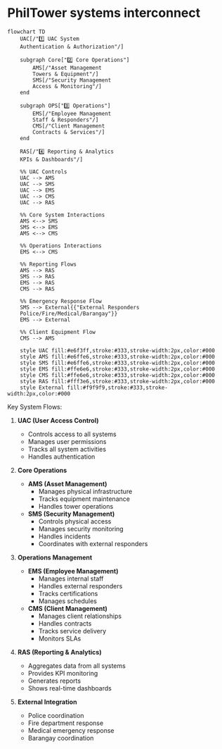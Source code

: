 # PhilTower systems interconnect

```mermaid
flowchart TD
    UAC[/"1️⃣ UAC System
    Authentication & Authorization"/]
    
    subgraph Core["2️⃣ Core Operations"]
        AMS[/"Asset Management
        Towers & Equipment"/]
        SMS[/"Security Management
        Access & Monitoring"/]
    end
    
    subgraph OPS["3️⃣ Operations"]
        EMS[/"Employee Management
        Staff & Responders"/]
        CMS[/"Client Management
        Contracts & Services"/]
    end
    
    RAS[/"4️⃣ Reporting & Analytics
    KPIs & Dashboards"/]
    
    %% UAC Controls
    UAC --> AMS
    UAC --> SMS
    UAC --> EMS
    UAC --> CMS
    UAC --> RAS
    
    %% Core System Interactions
    AMS <--> SMS
    SMS <--> EMS
    AMS <--> CMS
    
    %% Operations Interactions
    EMS <--> CMS
    
    %% Reporting Flows
    AMS --> RAS
    SMS --> RAS
    EMS --> RAS
    CMS --> RAS
    
    %% Emergency Response Flow
    SMS --> External{{"External Responders
    Police/Fire/Medical/Barangay"}}
    EMS --> External
    
    %% Client Equipment Flow
    CMS --> AMS
    
    style UAC fill:#e6f3ff,stroke:#333,stroke-width:2px,color:#000
    style AMS fill:#e6ffe6,stroke:#333,stroke-width:2px,color:#000
    style SMS fill:#e6ffe6,stroke:#333,stroke-width:2px,color:#000
    style EMS fill:#ffe6e6,stroke:#333,stroke-width:2px,color:#000
    style CMS fill:#ffe6e6,stroke:#333,stroke-width:2px,color:#000
    style RAS fill:#fff3e6,stroke:#333,stroke-width:2px,color:#000
    style External fill:#f9f9f9,stroke:#333,stroke-width:2px,color:#000
```

Key System Flows:

1. **UAC (User Access Control)**
   - Controls access to all systems
   - Manages user permissions
   - Tracks all system activities
   - Handles authentication

2. **Core Operations**
   - **AMS (Asset Management)**
     * Manages physical infrastructure
     * Tracks equipment maintenance
     * Handles tower operations
   - **SMS (Security Management)**
     * Controls physical access
     * Manages security monitoring
     * Handles incidents
     * Coordinates with external responders

3. **Operations Management**
   - **EMS (Employee Management)**
     * Manages internal staff
     * Handles external responders
     * Tracks certifications
     * Manages schedules
   - **CMS (Client Management)**
     * Manages client relationships
     * Handles contracts
     * Tracks service delivery
     * Monitors SLAs

4. **RAS (Reporting & Analytics)**
   - Aggregates data from all systems
   - Provides KPI monitoring
   - Generates reports
   - Shows real-time dashboards

5. **External Integration**
   - Police coordination
   - Fire department response
   - Medical emergency response
   - Barangay coordination
